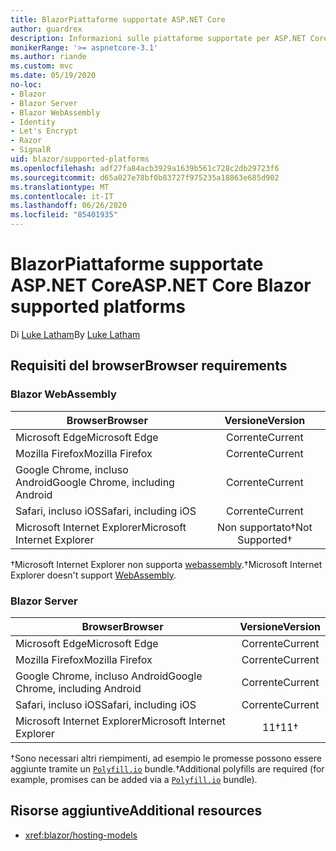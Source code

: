 ```yaml
---
title: BlazorPiattaforme supportate ASP.NET Core
author: guardrex
description: Informazioni sulle piattaforme supportate per ASP.NET Core Blazor .
monikerRange: '>= aspnetcore-3.1'
ms.author: riande
ms.custom: mvc
ms.date: 05/19/2020
no-loc:
- Blazor
- Blazor Server
- Blazor WebAssembly
- Identity
- Let's Encrypt
- Razor
- SignalR
uid: blazor/supported-platforms
ms.openlocfilehash: adf27fa84acb3929a1639b561c728c2db29723f6
ms.sourcegitcommit: d65a027e78bf0b83727f975235a18863e685d902
ms.translationtype: MT
ms.contentlocale: it-IT
ms.lasthandoff: 06/26/2020
ms.locfileid: "85401935"
---
```

# <a name="aspnet-core-blazor-supported-platforms"></a><span data-ttu-id="f901f-103">BlazorPiattaforme supportate ASP.NET Core</span><span class="sxs-lookup"><span data-stu-id="f901f-103">ASP.NET Core Blazor supported platforms</span></span>

<span data-ttu-id="f901f-104">Di [Luke Latham](https://github.com/guardrex)</span><span class="sxs-lookup"><span data-stu-id="f901f-104">By [Luke Latham](https://github.com/guardrex)</span></span>

## <a name="browser-requirements"></a><span data-ttu-id="f901f-105">Requisiti del browser</span><span class="sxs-lookup"><span data-stu-id="f901f-105">Browser requirements</span></span>

### Blazor WebAssembly

| <span data-ttu-id="f901f-106">Browser</span><span class="sxs-lookup"><span data-stu-id="f901f-106">Browser</span></span>                          | <span data-ttu-id="f901f-107">Versione</span><span class="sxs-lookup"><span data-stu-id="f901f-107">Version</span></span>               |
| -------------------------------- | :-------------------: |
| <span data-ttu-id="f901f-108">Microsoft Edge</span><span class="sxs-lookup"><span data-stu-id="f901f-108">Microsoft Edge</span></span>                   | <span data-ttu-id="f901f-109">Corrente</span><span class="sxs-lookup"><span data-stu-id="f901f-109">Current</span></span>               |
| <span data-ttu-id="f901f-110">Mozilla Firefox</span><span class="sxs-lookup"><span data-stu-id="f901f-110">Mozilla Firefox</span></span>                  | <span data-ttu-id="f901f-111">Corrente</span><span class="sxs-lookup"><span data-stu-id="f901f-111">Current</span></span>               |
| <span data-ttu-id="f901f-112">Google Chrome, incluso Android</span><span class="sxs-lookup"><span data-stu-id="f901f-112">Google Chrome, including Android</span></span> | <span data-ttu-id="f901f-113">Corrente</span><span class="sxs-lookup"><span data-stu-id="f901f-113">Current</span></span>               |
| <span data-ttu-id="f901f-114">Safari, incluso iOS</span><span class="sxs-lookup"><span data-stu-id="f901f-114">Safari, including iOS</span></span>            | <span data-ttu-id="f901f-115">Corrente</span><span class="sxs-lookup"><span data-stu-id="f901f-115">Current</span></span>               |
| <span data-ttu-id="f901f-116">Microsoft Internet Explorer</span><span class="sxs-lookup"><span data-stu-id="f901f-116">Microsoft Internet Explorer</span></span>      | <span data-ttu-id="f901f-117">Non supportato&dagger;</span><span class="sxs-lookup"><span data-stu-id="f901f-117">Not Supported&dagger;</span></span> |

<span data-ttu-id="f901f-118">&dagger;Microsoft Internet Explorer non supporta [webassembly](https://webassembly.org).</span><span class="sxs-lookup"><span data-stu-id="f901f-118">&dagger;Microsoft Internet Explorer doesn't support [WebAssembly](https://webassembly.org).</span></span>

### Blazor Server

| <span data-ttu-id="f901f-119">Browser</span><span class="sxs-lookup"><span data-stu-id="f901f-119">Browser</span></span>                          | <span data-ttu-id="f901f-120">Versione</span><span class="sxs-lookup"><span data-stu-id="f901f-120">Version</span></span>    |
| -------------------------------- | :--------: |
| <span data-ttu-id="f901f-121">Microsoft Edge</span><span class="sxs-lookup"><span data-stu-id="f901f-121">Microsoft Edge</span></span>                   | <span data-ttu-id="f901f-122">Corrente</span><span class="sxs-lookup"><span data-stu-id="f901f-122">Current</span></span>    |
| <span data-ttu-id="f901f-123">Mozilla Firefox</span><span class="sxs-lookup"><span data-stu-id="f901f-123">Mozilla Firefox</span></span>                  | <span data-ttu-id="f901f-124">Corrente</span><span class="sxs-lookup"><span data-stu-id="f901f-124">Current</span></span>    |
| <span data-ttu-id="f901f-125">Google Chrome, incluso Android</span><span class="sxs-lookup"><span data-stu-id="f901f-125">Google Chrome, including Android</span></span> | <span data-ttu-id="f901f-126">Corrente</span><span class="sxs-lookup"><span data-stu-id="f901f-126">Current</span></span>    |
| <span data-ttu-id="f901f-127">Safari, incluso iOS</span><span class="sxs-lookup"><span data-stu-id="f901f-127">Safari, including iOS</span></span>            | <span data-ttu-id="f901f-128">Corrente</span><span class="sxs-lookup"><span data-stu-id="f901f-128">Current</span></span>    |
| <span data-ttu-id="f901f-129">Microsoft Internet Explorer</span><span class="sxs-lookup"><span data-stu-id="f901f-129">Microsoft Internet Explorer</span></span>      | <span data-ttu-id="f901f-130">11&dagger;</span><span class="sxs-lookup"><span data-stu-id="f901f-130">11&dagger;</span></span> |

<span data-ttu-id="f901f-131">&dagger;Sono necessari altri riempimenti, ad esempio le promesse possono essere aggiunte tramite un [`Polyfill.io`](https://polyfill.io/v3/) bundle.</span><span class="sxs-lookup"><span data-stu-id="f901f-131">&dagger;Additional polyfills are required (for example, promises can be added via a [`Polyfill.io`](https://polyfill.io/v3/) bundle).</span></span>

## <a name="additional-resources"></a><span data-ttu-id="f901f-132">Risorse aggiuntive</span><span class="sxs-lookup"><span data-stu-id="f901f-132">Additional resources</span></span>

* <xref:blazor/hosting-models>
